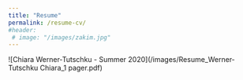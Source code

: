 ```yaml
---
title: "Resume"
permalink: /resume-cv/
#header:
 # image: "/images/zakim.jpg"
---
```


![Chiara Werner-Tutschku - Summer 2020](/images/Resume_Werner-Tutschku Chiara_1 pager.pdf)
